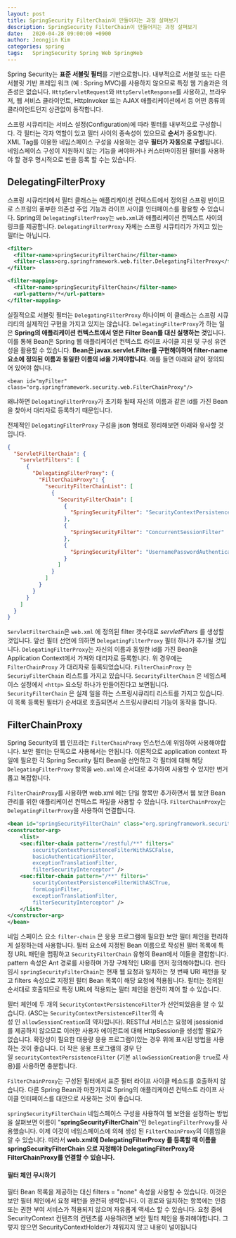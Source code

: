 ```yaml
---
layout: post
title: SpringSecurity FilterChain이 만들어지는 과정 살펴보기
description: SpringSecurity FilterChain이 만들어지는 과정 살펴보기
date:   2020-04-28 09:00:00 +0900
author: Jeongjin Kim
categories: spring
tags:	SpringSecurity Spring Web SpringWeb
---
```


Spring Security는 **표준 서블릿 필터**를 기반으로합니다. 내부적으로 서블릿 또는 다른 서블릿 기반 프레임 워크 (예 : Spring MVC)를 사용하지 않으므로 특정 웹 기술과은 의존성은 없습니다. `HttpServletRequest`와 `HttpServletResponse`를 사용하고, 브라우저, 웹 서비스 클라이언트, HttpInvoker 또는 AJAX 애플리케이션에서 등 어떤 종류의 클라이언트던지 상관없이 동작합니다.

스프링 시큐리티는 서비스 설정(Configuration)에 따라 필터를 내부적으로 구성합니다. 각 필터는 각자 역할이 있고 필터 사이의 종속성이 있으므로 **순서**가 중요합니다. XML Tag를 이용한 네임스페이스 구성을 사용하는 경우 **필터가 자동으로 구성**됩니다. 네임스페이스 구성이 지원하지 않는 기능을 써야하거나 커스터마이징된 필터를 사용하야 할 경우 명시적으로 빈을 등록 할 수는 있습니다.

<script async src="https://pagead2.googlesyndication.com/pagead/js/adsbygoogle.js"></script>
<!-- 컨텐츠내 -->
<ins class="adsbygoogle"
     style="display:block"
     data-ad-client="ca-pub-3234744071843247"
     data-ad-slot="1671969273"
     data-ad-format="auto"
     data-full-width-responsive="true"></ins>
<script>
     (adsbygoogle = window.adsbygoogle || []).push({});
</script>


## DelegatingFilterProxy

스프링 시큐리티에서 필터 클래스는 애플리케이션 컨텍스트에서 정의된 스프링 빈이므로 스프링의 풍부한 의존성 주입 기능과 라이프 사이클 인터페이스를 활용할 수 있습니다. Spring의 `DelegatingFilterProxy`는 `web.xml`과 애플리케이션 컨텍스트 사이의 링크를 제공합니다. `DelegatingFilterProxy` 자체는 스프링 시큐티리가 가지고 있는 필터는 아닙니다.

```xml
<filter>
  <filter-name>springSecurityFilterChain</filter-name>
  <filter-class>org.springframework.web.filter.DelegatingFilterProxy</filter-class>
</filter>

<filter-mapping>
  <filter-name>springSecurityFilterChain</filter-name>
  <url-pattern>/*</url-pattern>
</filter-mapping>
```

실질적으로 서블릿 필터는 `DelegatingFilterProxy` 하나이며 이 클래스는 스프링 시큐리티의 실제적인 구현을 가지고 있지는 않습니다. `DelegatingFilterProxy`가 하는 일은 **Spring의 애플리케이션 컨텍스트에서 얻은 Filter Bean를 대신 실행하는 것**입니다. 이를 통해 Bean은 Spring 웹 애플리케이션 컨텍스트 라이프 사이클 지원 및 구성 유연성을 활용할 수 있습니다. **Bean은 javax.servlet.Filter를 구현해야하며 filter-name 요소에 정의된 이름과 동일한 이름의 id을 가져야합니다**. 예를 들면 아래와 같이 정의되어 있어야 합니다.

```
<bean id="myFilter" class="org.springframework.security.web.FilterChainProxy"/>
```

왜냐하면 `DelegatingFilterProxy`가 초기화 될때 자신의 이름과 같은 id를 가진 Bean을 찾아서 대리자로 등록하기 때문입니다.

전체적인 `DelegatingFilterProxy` 구성을 json 형태로 정리해보면 아래와 유사할 것입니다.

```json
{
  "ServletFilterChain": {
    "servletFilters": [
      {
        "DelegatingFilterProxy": {
          "FilterChainProxy": {
            "securityFilterChainList": [
              {
                "SecurityFilterChain": [
                  {
                    "SpringSecurityFilter": "SecurityContextPersistenceFilter"
                  },
                  {
                    "SpringSecurityFilter": "ConcurrentSessionFilter"
                  },
                  {
                    "SpringSecurityFilter": "UsernamePasswordAuthenticationFilter"
                  }
                ]
              }
            ]
          }
        }
      }
    ]
  }
}
```

`ServletFilterChain`은 `web.xml` 에 정의된 filter 갯수대로 _servletFilters_ 를 생성할 것입니다. 앞선 필터 선언에 의하면 `DelegatingFilterProxy` 필터 하나가 추가될 것입니다. `DelegatingFilterProxy`는 자신의 이름과 동일한 id를 가진 Bean을 Application Context에서 가져와 대리자로 등록합니다. 위 경우에는 `FilterChainProxy` 가 대리자로 등록되었습니다. `FilterChainProxy` 는 `SecuriyFilterChain` 리스트를 가지고 있습니다. `SecurityFilterChain` 은 네임스페이스 설정에서 `<http>` 요소당 하나가 만들어진다고 보면됩니다. `SecurityFilterChain` 은 실제 일을 하는 스프링시큐리티 리스트를 가지고 있습니다. 이 목록 등록된 필터가 순서대로 호출되면서 스프링시큐리티 기능이 동작을 합니다.

## FilterChainProxy

Spring Security의 웹 인프라는 `FilterChainProxy` 인스턴스에 위임하여 사용해야합니다. 보안 필터는 단독으로 사용해서는 안됩니다. 이론적으로 application context 파일에 필요한 각 Spring Security 필터 Bean을 선언하고 각 필터에 대해 해당 `DelegatingFilterProxy` 항목을 `web.xml`에 순서대로 추가하여 사용할 수 있지만 번거롭고 복잡합니다.

`FilterChainProxy`를 사용하면 web.xml 에는 단일 항목만 추가하면서 웹 보안 Bean 관리를 위한 애플리케이션 컨텍스트 파일을 사용할 수 있습니다. `FilterChainProxy`는 `DelegatingFilterProxy`을 사용하여 연결합니다.

```xml
<bean id="springSecurityFilterChain" class="org.springframework.security.web.FilterChainProxy">
<constructor-arg>
    <list>
    <sec:filter-chain pattern="/restful/**" filters="
        securityContextPersistenceFilterWithASCFalse,
        basicAuthenticationFilter,
        exceptionTranslationFilter,
        filterSecurityInterceptor" />
    <sec:filter-chain pattern="/**" filters="
        securityContextPersistenceFilterWithASCTrue,
        formLoginFilter,
        exceptionTranslationFilter,
        filterSecurityInterceptor" />
    </list>
</constructor-arg>
</bean>
```
네임 스페이스 요소 `filter-chain` 은 응용 프로그램에 필요한 보안 필터 체인을 편리하게 설정하는데 사용합니다. 필터 요소에 지정된 Bean 이름으로 작성된 필터 목록에 특정 URL 패턴을 맵핑하고 `SecurityFilterChain` 유형의 Bean에서 이들을 결합합니다. pattern 속성은 Ant 경로를 사용하며 가장 구체적인 URI를 먼저 정의해야합니다. 런타임시 `springSecurityFilterChain`는 현재 웹 요청과 일치하는 첫 번째 URI 패턴을 찾고 filters 속성으로 지정된 필터 Bean 목록이 해당 요청에 적용됩니다. 필터는 정의된 순서대로 호출되므로 특정 URL에 적용되는 필터 체인을 완전히 제어 할 수 있습니다.


필터 체인에 두 개의 `SecurityContextPersistenceFilter`가 선언되었음을 알 수 있습니다. (ASC는 `SecurityContextPersistenceFilter`의 속성 인 `allowSessionCreation`의 약자입니다). RESTful 서비스는 요청에 jsessionid를 제공하지 않으므로 이러한 사용자 에이전트에 대해 HttpSession을 생성할 필요가 없습니다. 확장성이 필요한 대용량 응용 프로그램이있는 경우 위에 표시된 방법을 사용하는 것이 좋습니다. 더 작은 응용 프로그램의 경우 단일 `securityContextPersistenceFilter` (기본 `allowSessionCreation`을 `true`로 사용)를 사용하면 충분합니다.

`FilterChainProxy`는 구성된 필터에서 표준 필터 라이프 사이클 메소드를 호출하지 않습니다. 다른 Spring Bean과 마찬가지로 Spring의 애플리케이션 컨텍스트 라이프 사이클 인터페이스를 대안으로 사용하는 것이 좋습니다.

`springSecurityFilterChain` 네임스페이스 구성을 사용하여 웹 보안을 설정하는 방법을 살펴보면 이름이 "**springSecurityFilterChain**"인 `DelegatingFilterProxy`를 사용했습니다. 이제 이것이 네임스페이스에 의해 생성 된 `FilterChainProxy`의 이름임을 알 수 있습니다. 따라서 **web.xml에** **DelegatingFilterProxy 를 등록할 때 이름을** **springSecurityFilterChain 으로 지정해야** **DelegatingFilterProxy와 FilterChainProxy를 연결할 수 있습니다.**

#### 필터 체인 무시하기

필터 Bean 목록을 제공하는 대신 filters = "none" 속성을 사용할 수 있습니다. 이것은 보안 필터 체인에서 요청 패턴을 완전히 생략합니다. 이 경로와 일치하는 항목에는 인증 또는 권한 부여 서비스가 적용되지 않으며 자유롭게 액세스 할 수 있습니다. 요청 중에 SecurityContext 컨텐츠의 컨텐츠를 사용하려면 보안 필터 체인을 통과해야합니다. 그렇지 않으면 SecurityContextHolder가 채워지지 않고 내용이 널이됩니다